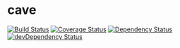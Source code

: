 # cave
[![Build Status](https://travis-ci.org/johvik/cave.svg?branch=master)](https://travis-ci.org/johvik/cave)
[![Coverage Status](https://coveralls.io/repos/github/johvik/cave/badge.svg?branch=master)](https://coveralls.io/github/johvik/cave?branch=master)
[![Dependency Status](https://david-dm.org/johvik/cave.svg)](https://david-dm.org/johvik/cave)
[![devDependency Status](https://david-dm.org/johvik/cave/dev-status.svg)](https://david-dm.org/johvik/cave#info=devDependencies)
